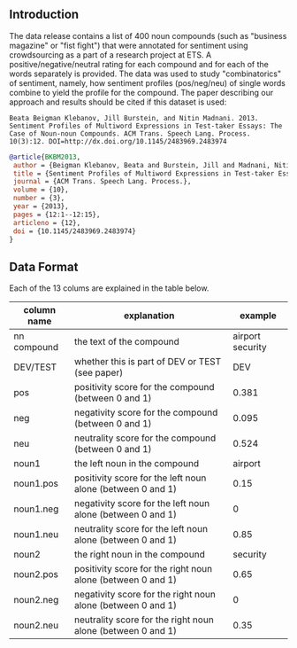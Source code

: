 ## Introduction

The data release contains a list of 400 noun compounds (such as "business magazine" or "fist fight") that were annotated for sentiment using crowdsourcing as a part of a research project at ETS. A positive/negative/neutral rating for each compound and for each of the words separately is provided. The data was used to study "combinatorics" of sentiment, namely, how sentiment profiles (pos/neg/neu) of single words combine to yield the profile for the compound. The paper describing our approach and results should be cited if this dataset is used:

```
Beata Beigman Klebanov, Jill Burstein, and Nitin Madnani. 2013. Sentiment Profiles of Multiword Expressions in Test-taker Essays: The Case of Noun-noun Compounds. ACM Trans. Speech Lang. Process. 10(3):12. DOI=http://dx.doi.org/10.1145/2483969.2483974
```

```bibtex
@article{BKBM2013,
 author = {Beigman Klebanov, Beata and Burstein, Jill and Madnani, Nitin},
 title = {Sentiment Profiles of Multiword Expressions in Test-taker Essays: The Case of Noun-noun Compounds},
 journal = {ACM Trans. Speech Lang. Process.},
 volume = {10},
 number = {3},
 year = {2013},
 pages = {12:1--12:15},
 articleno = {12},
 doi = {10.1145/2483969.2483974}
}
```


## Data Format

Each of the 13 colums are explained in the table below.

| **column name** | **explanation**                                                 | **example**          |
|-------------|-------------------------------------------------------------|------------------|
| nn compound | the text of the compound                                    | airport security |
| DEV/TEST    | whether this is part of DEV or TEST (see paper)             | DEV              |
| pos         | positivity score for the compound (between 0 and 1)         | 0.381            |
| neg         | negativity score for the compound (between 0 and 1)         | 0.095            |
| neu         | neutrality score for the compound (between 0 and 1)         | 0.524            |
| noun1       | the left noun in the compound                               | airport          |
| noun1.pos   | positivity score for the left noun alone (between 0 and 1)  | 0.15             |
| noun1.neg   | negativity score for the left noun alone (between 0 and 1)  | 0                |
| noun1.neu   | neutrality score for the left noun alone (between 0 and 1)  | 0.85             |
| noun2       | the right noun in the compound                              | security         |
| noun2.pos   | positivity score for the right noun alone (between 0 and 1) | 0.65             |
| noun2.neg   | negativity score for the right noun alone (between 0 and 1) | 0                |
| noun2.neu   | neutrality score for the right noun alone (between 0 and 1) | 0.35             |
